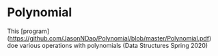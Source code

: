 # Polynomial
This [program] (https://github.com/JasonNDao/Polynomial/blob/master/Polynomial.pdf) doe various operations with polynomials (Data Structures Spring 2020)
